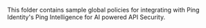 This folder contains sample global policies for integrating with Ping Identity's Ping Intelligence for AI powered API Security.
